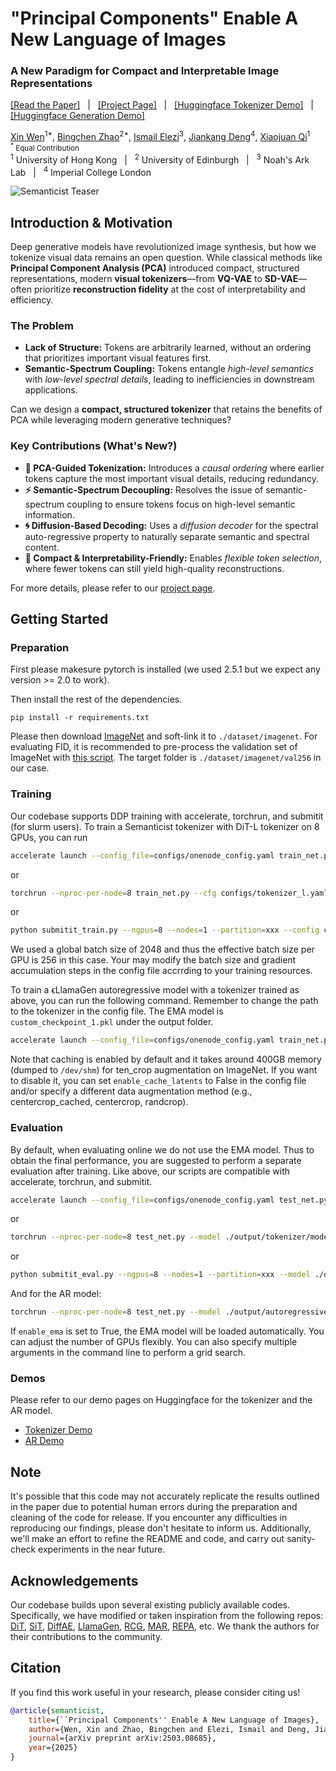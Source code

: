 # "Principal Components" Enable A New Language of Images
### A New Paradigm for Compact and Interpretable Image Representations
<a href="https://arxiv.org/abs/2503.08685">[Read the Paper]</a> &nbsp; | &nbsp;
<a href="https://visual-gen.github.io/semanticist/">[Project Page]</a> &nbsp; | &nbsp;
<a href="https://huggingface.co/spaces/tennant/semanticist_tokenizer">[Huggingface Tokenizer Demo]</a> &nbsp; | &nbsp;
<a href="https://huggingface.co/spaces/tennant/Semanticist_AR">[Huggingface Generation Demo]</a>

[Xin Wen](https://wen-xin.info/)<sup>1*</sup>, 
[Bingchen Zhao](https://bzhao.me/)<sup>2*</sup>, 
[Ismail Elezi](https://therevanchist.github.io/)<sup>3</sup>, 
[Jiankang Deng](https://jiankangdeng.github.io/)<sup>4</sup>, 
[Xiaojuan Qi](https://xjqi.github.io/)<sup>1</sup>
<br/>
<small><sup>*</sup> Equal Contribution &nbsp;</small>
<br/>
    <sup>1</sup> University of Hong Kong &nbsp; | &nbsp;
    <sup>2</sup> University of Edinburgh &nbsp; | &nbsp;
    <sup>3</sup> Noah's Ark Lab &nbsp; | &nbsp;
    <sup>4</sup> Imperial College London

![Semanticist Teaser](pages/figs/teaser.jpg)

## Introduction & Motivation
Deep generative models have revolutionized image synthesis, but how we tokenize visual data remains an open question. 
While classical methods like **Principal Component Analysis (PCA)** introduced compact, structured representations, modern **visual tokenizers**—from **VQ-VAE** to **SD-VAE**—often prioritize **reconstruction fidelity** at the cost of interpretability and efficiency.

### The Problem

- **Lack of Structure:** Tokens are arbitrarily learned, without an ordering that prioritizes important visual features first.
- **Semantic-Spectrum Coupling:** Tokens entangle *high-level semantics* with *low-level spectral details*, leading to inefficiencies in downstream applications.

Can we design a **compact, structured tokenizer** that retains the benefits of PCA while leveraging modern generative techniques?

### Key Contributions (What's New?)
- **📌 PCA-Guided Tokenization:** Introduces a *causal ordering* where earlier tokens capture the most important visual details, reducing redundancy.
- **⚡ Semantic-Spectrum Decoupling:** Resolves the issue of semantic-spectrum coupling to ensure tokens focus on high-level semantic information.
- **🌀 Diffusion-Based Decoding:** Uses a *diffusion decoder* for the spectral auto-regressive property to naturally separate semantic and spectral content.
- **🚀 Compact & Interpretability-Friendly:** Enables *flexible token selection*, where fewer tokens can still yield high-quality reconstructions.

For more details, please refer to our [project page](https://visual-gen.github.io/semanticist/).

## Getting Started

### Preparation

First please makesure pytorch is installed (we used 2.5.1 but we expect any version >= 2.0 to work).

Then install the rest of the dependencies.

```
pip install -r requirements.txt
```

Please then download [ImageNet](https://www.image-net.org/) and soft-link it to `./dataset/imagenet`. For evaluating FID, it is recommended to pre-process the validation set of ImageNet with [this script](https://github.com/LTH14/rcg/blob/main/prepare_imgnet_val.py). The target folder is `./dataset/imagenet/val256` in our case.

### Training

Our codebase supports DDP training with accelerate, torchrun, and submitit (for slurm users). To train a Semanticist tokenizer with DiT-L tokenizer on 8 GPUs, you can run
```bash
accelerate launch --config_file=configs/onenode_config.yaml train_net.py --cfg configs/tokenizer_l.yaml
```
or
```bash
torchrun --nproc-per-node=8 train_net.py --cfg configs/tokenizer_l.yaml
```
or
```bash
python submitit_train.py --ngpus=8 --nodes=1 --partition=xxx --config configs/tokenizer_l.yaml
```
We used a global batch size of 2048 and thus the effective batch size per GPU is 256 in this case. Your may modify the batch size and gradient accumulation steps in the config file accrrding to your training resources.

To train a ϵLlamaGen autoregressive model with a tokenizer trained as above, you can run the following command. Remember to change the path to the tokenizer in the config file. The EMA model is `custom_checkpoint_1.pkl` under the output folder.
```bash
accelerate launch --config_file=configs/onenode_config.yaml train_net.py --cfg configs/autoregressive_l.yaml
```
Note that caching is enabled by default and it takes around 400GB memory (dumped to `/dev/shm`) for ten_crop augmentation on ImageNet. If you want to disable it, you can set `enable_cache_latents` to False in the config file and/or specify a different data augmentation method (e.g., centercrop_cached, centercrop, randcrop).

### Evaluation

By default, when evaluating online we do not use the EMA model. Thus to obtain the final performance, you are suggested to perform a separate evaluation after training. Like above, our scripts are compatible with accelerate, torchrun, and submitit.
```bash
accelerate launch --config_file=configs/onenode_config.yaml test_net.py --model ./output/tokenizer/models_l --step 250000 --cfg_value 3.0 --test_num_slots 32
```
or
```bash
torchrun --nproc-per-node=8 test_net.py --model ./output/tokenizer/models_l --step 250000 --cfg_value 3.0 --test_num_slots 32
```
or
```bash
python submitit_eval.py --ngpus=8 --nodes=1 --partition=xxx --model ./output/tokenizer/models_l --step 250000 --cfg_value 3.0 --test_num_slots 32
```
And for the AR model:
```bash
torchrun --nproc-per-node=8 test_net.py --model ./output/autoregressive/models_l --step 250000 --cfg_value 6.0 --ae_cfg 1.0 --test_num_slots 32
```
If `enable_ema` is set to True, the EMA model will be loaded automatically. You can adjust the number of GPUs flexibly. You can also specify multiple arguments in the command line to perform a grid search.

### Demos

Please refer to our demo pages on Huggingface for the tokenizer and the AR model.
- [Tokenizer Demo](https://huggingface.co/spaces/tennant/semanticist_tokenizer)
- [AR Demo](https://huggingface.co/spaces/tennant/Semanticist_AR)

## Note

It's possible that this code may not accurately replicate the results outlined in the paper due to potential human errors during the preparation and cleaning of the code for release. If you encounter any difficulties in reproducing our findings, please don't hesitate to inform us. Additionally, we'll make an effort to refine the README and code, and carry out sanity-check experiments in the near future.

## Acknowledgements

Our codebase builds upon several existing publicly available codes. Specifically, we have modified or taken inspiration from the following repos: [DiT](https://github.com/facebookresearch/DiT), [SiT](https://github.com/willisma/SiT), [DiffAE](https://github.com/phizaz/diffae), [LlamaGen](https://github.com/FoundationVision/LlamaGen), [RCG](https://github.com/LTH14/rcg), [MAR](https://github.com/LTH14/mar), [REPA](https://github.com/sihyun-yu/REPA), etc. We thank the authors for their contributions to the community.

## Citation

If you find this work useful in your research, please consider citing us!

```bibtex
@article{semanticist,
    title={``Principal Components'' Enable A New Language of Images},
    author={Wen, Xin and Zhao, Bingchen and Elezi, Ismail and Deng, Jiankang and Qi, Xiaojuan},
    journal={arXiv preprint arXiv:2503.08685},
    year={2025}
}
```
